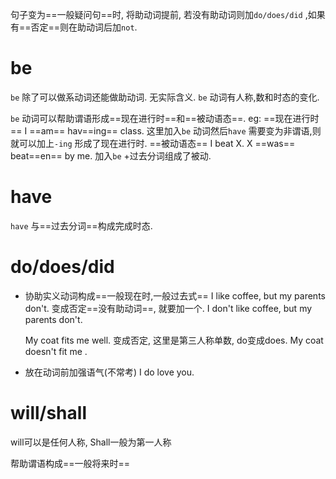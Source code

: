 句子变为==一般疑问句==时, 将助动词提前, 若没有助动词则加`do/does/did` ,如果有==否定==则在助动词后加`not`.

# be
`be` 除了可以做系动词还能做助动词. 无实际含义. `be` 动词有人称,数和时态的变化.

`be` 动词可以帮助谓语形成==现在进行时==和==被动语态==.
	eg:
		==现在进行时==
		I ==am== hav==ing== class.
		这里加入`be` 动词然后`have` 需要变为非谓语,则就可以加上`-ing` 形成了现在进行时.
		==被动语态==
		I beat X.
		X ==was== beat==en== by me.
		加入`be` +过去分词组成了被动.
		

# have
`have` 与==过去分词==构成完成时态. 

# do/does/did
- 协助实义动词构成==一般现在时,一般过去式==
	I like coffee, but my parents don't.
	变成否定==没有助动词==, 就要加一个.
	I don't like coffee, but my parents don't.
	
	My coat fits me well.
	变成否定, 这里是第三人称单数, do变成does.
	My coat doesn't fit me .
- 放在动词前加强语气(不常考)
	I do love you.

# will/shall
will可以是任何人称, Shall一般为第一人称

帮助谓语构成==一般将来时==
